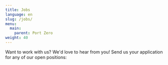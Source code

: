 ```yaml
---
title: Jobs
language: en
slug: /jobs/
menu:
  main:
    parent: Port Zero
weight: 40
---
```


<p class="lead">
  Want to work with us? We'd love to hear from you! Send us your application for any of our open
  positions:
</p>
